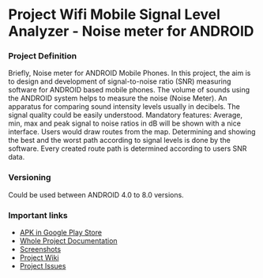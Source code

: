 # Project Wifi Mobile Signal Level Analyzer - Noise meter for ANDROID

### Project Definition
Briefly, Noise meter for ANDROID Mobile Phones. In this project, the aim is to design and development of signal-to-noise ratio (SNR) measuring software for ANDROID based mobile phones. The volume of sounds using the ANDROID system helps to measure the noise (Noise Meter). An apparatus for comparing sound intensity levels usually in decibels. The signal quality could be easily understood. Mandatory features: Average, min, max and peak signal to noise ratios in dB will be shown with a nice interface. Users would draw routes from the map. Determining and showing the best and the worst path according to signal levels is done by the software. Every created route path is determined according to users SNR data.

### Versioning
Could be used between ANDROID 4.0 to 8.0 versions.

### Important links
- [APK in Google Play Store](https://play.google.com/store/apps/details?id=com.snrc.noise.noise_snr_collector)
- [Whole Project Documentation](https://github.com/sanal-cem/Noise-SNR-Collector/blob/master/Design_updated)
- [Screenshots](https://github.com/sanal-cem/Noise-SNR-Collector/tree/master/Design_updated/English_screenshots)
- [Project Wiki](https://github.com/sanal-cem/Noise-SNR-Collector/wiki)
- [Project Issues](https://github.com/sanal-cem/Noise-SNR-Collector/issues)
